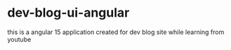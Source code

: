 # dev-blog-ui-angular
this is a angular 15 application created for dev blog site while learning from youtube
